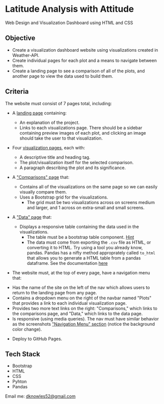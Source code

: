 # Latitude Analysis with Attitude  
Web Design and Visualization Dashboard using HTML and CSS

## Objective
- Create a visualization dashboard website using visualizations created in Weather-API.
- Create individual pages for each plot and a means to navigate between them.
- Create a landing page to see a comparison of all of the plots, and another page to view the data used to build them.

## Criteria
The website must consist of 7 pages total, including:
- A [landing page](#landing-page) containing:
  * An explanation of the project.
  * Links to each visualizations page. There should be a sidebar containing preview images of each plot, and clicking an image should take the user to that visualization.
- Four [visualization pages](#visualization-pages), each with:
  * A descriptive title and heading tag.
  * The plot/visualization itself for the selected comparison.
  * A paragraph describing the plot and its significance.
- A ["Comparisons" page](#comparisons-page) that:
  * Contains all of the visualizations on the same page so we can easily visually compare them.
  * Uses a Bootstrap grid for the visualizations.
    * The grid must be two visualizations across on screens medium and larger, and 1 across on extra-small and small screens.
- A ["Data" page](#data-page) that:
  * Displays a responsive table containing the data used in the visualizations.
    * The table must be a bootstrap table component. [Hint](https://getbootstrap.com/docs/4.3/content/tables/#responsive-tables)
    * The data must come from exporting the `.csv` file as HTML, or converting it to HTML. Try using a tool you already know, pandas. Pandas has a nifty method    approprately called `to_html` that allows you to generate a HTML table from a pandas dataframe. See the documentation [here](https://pandas.pydata.org/pandas-docs/version/0.17.0/generated/pandas.DataFrame.to_html.html)

- The website must, at the top of every page, have a navigation menu that:
 * Has the name of the site on the left of the nav which allows users to return to the landing page from any page.
 * Contains a dropdown menu on the right of the navbar named "Plots" that provides a link to each individual visualization page.
 * Provides two more text links on the right: "Comparisons," which links to the comparisons page, and "Data," which links to the data page.
 * Is responsive (using media queries). The nav must have similar behavior as the screenshots ["Navigation Menu" section](#navigation-menu) (notice the background   color change).

- Deploy to GitHub Pages. 

## Tech Stack
- Bootstrap
- HTML
- CSS
- Pyhton
- Pandas

Email me: dknowles52@gmail.com
